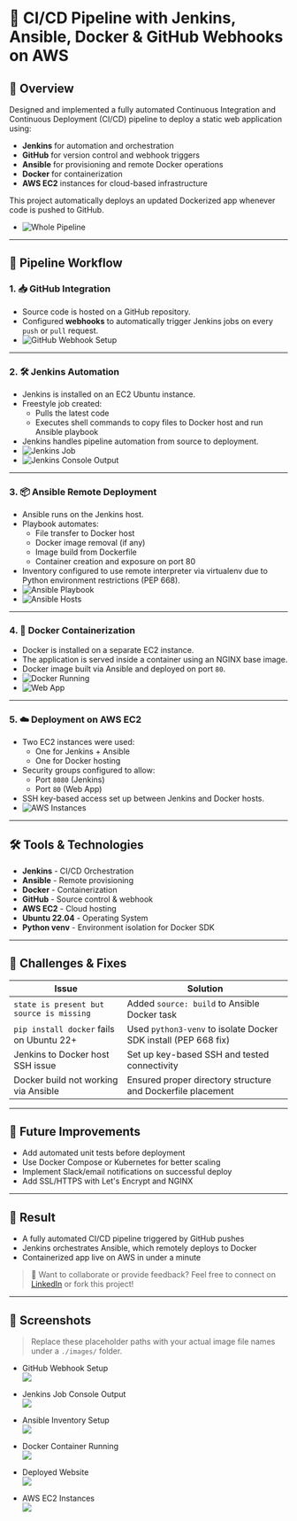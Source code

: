 # 🚀 CI/CD Pipeline with Jenkins, Ansible, Docker & GitHub Webhooks on AWS

## 📌 Overview
Designed and implemented a fully automated Continuous Integration and Continuous Deployment (CI/CD) pipeline to deploy a static web application using:

- **Jenkins** for automation and orchestration
- **GitHub** for version control and webhook triggers
- **Ansible** for provisioning and remote Docker operations
- **Docker** for containerization
- **AWS EC2** instances for cloud-based infrastructure

This project automatically deploys an updated Dockerized app whenever code is pushed to GitHub.
- ![Whole Pipeline](images/bfa69396-a498-428e-aec6-ae66ee87bdad.jfif)
---

## 🔁 Pipeline Workflow

### 1. **📥 GitHub Integration**
- Source code is hosted on a GitHub repository.
- Configured **webhooks** to automatically trigger Jenkins jobs on every `push` or `pull` request.
- ![GitHub Webhook Setup](images/github-webhook.JPG)

---

### 2. **🛠 Jenkins Automation**
- Jenkins is installed on an EC2 Ubuntu instance.
- Freestyle job created:
  - Pulls the latest code
  - Executes shell commands to copy files to Docker host and run Ansible playbook
- Jenkins handles pipeline automation from source to deployment.
- ![Jenkins Job](images/1.jpg)
- ![Jenkins Console Output](images/buildingimage.JPG)

---

### 3. **📦 Ansible Remote Deployment**
- Ansible runs on the Jenkins host.
- Playbook automates:
  - File transfer to Docker host
  - Docker image removal (if any)
  - Image build from Dockerfile
  - Container creation and exposure on port 80
- Inventory configured to use remote interpreter via virtualenv due to Python environment restrictions (PEP 668).
- ![Ansible Playbook](images/deploymentimg.JPG)
- ![Ansible Hosts](images/yamlfiledeployment.JPG)

---

### 4. **🐳 Docker Containerization**
- Docker is installed on a separate EC2 instance.
- The application is served inside a container using an NGINX base image.
- Docker image built via Ansible and deployed on port `80`.
- ![Docker Running](images/dockerserver.JPG)
- ![Web App](images/website.JPG)

---

### 5. **☁️ Deployment on AWS EC2**
- Two EC2 instances were used:
  - One for Jenkins + Ansible
  - One for Docker hosting
- Security groups configured to allow:
  - Port `8080` (Jenkins)
  - Port `80` (Web App)
- SSH key-based access set up between Jenkins and Docker hosts.
- ![AWS Instances](images/2.JPG)

---

## 🛠️ Tools & Technologies

- **Jenkins** - CI/CD Orchestration
- **Ansible** - Remote provisioning
- **Docker** - Containerization
- **GitHub** - Source control & webhook
- **AWS EC2** - Cloud hosting
- **Ubuntu 22.04** - Operating System
- **Python venv** - Environment isolation for Docker SDK

---

## 🐞 Challenges & Fixes

| Issue | Solution |
|-------|----------|
| `state is present but source is missing` | Added `source: build` to Ansible Docker task |
| `pip install docker` fails on Ubuntu 22+ | Used `python3-venv` to isolate Docker SDK install (PEP 668 fix) |
| Jenkins to Docker host SSH issue | Set up key-based SSH and tested connectivity |
| Docker build not working via Ansible | Ensured proper directory structure and Dockerfile placement |

---

## 🎯 Future Improvements

- Add automated unit tests before deployment
- Use Docker Compose or Kubernetes for better scaling
- Implement Slack/email notifications on successful deploy
- Add SSL/HTTPS with Let's Encrypt and NGINX

---

## 💼 Result

- A fully automated CI/CD pipeline triggered by GitHub pushes
- Jenkins orchestrates Ansible, which remotely deploys to Docker
- Containerized app live on AWS in under a minute

> 🔗 Want to collaborate or provide feedback? Feel free to connect on [LinkedIn](https://www.linkedin.com/) or fork this project!

---

## 📸 Screenshots

> Replace these placeholder paths with your actual image file names under a `./images/` folder.

- GitHub Webhook Setup  
  ![](images/github-webhook.png)

- Jenkins Job Console Output  
  ![](images/jenkins-console.png)

- Ansible Inventory Setup  
  ![](images/ansible-hosts.png)

- Docker Container Running  
  ![](images/docker-running.png)

- Deployed Website  
  ![](images/deployed-site.png)

- AWS EC2 Instances  
  ![](images/aws-ec2.png)
